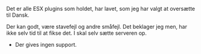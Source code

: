 Det er alle ESX plugins som holdet, har lavet, som jeg har valgt at oversætte til Dansk. 

Der kan godt, være stavefejl og andre småfejl. Det beklager jeg men, har ikke selv tid til at fikse det. 
I skal selv sætte serveren op. 

- Der gives ingen support.
